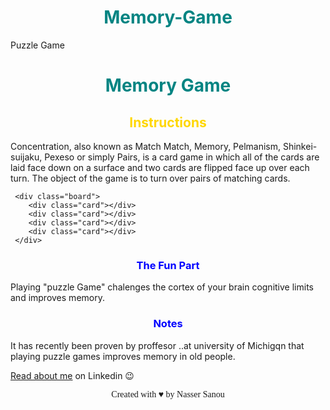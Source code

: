 # Memory-Game
<!DOCTYPE html>
 <html>
  <link href='https://fonts.googleapis.com/css?family=Dancing+Script' rel='stylesheet' type='text/css'>
   <link href='https://fonts.googleapis.com/css?family=Lobster' rel='stylesheet' type='text/css'>
   <link rel="stylesheet" type="text/css" href="style.css">
<style>     h1{ /*color:teal;*/
      text-align:center;
      color:rgb(2, 132, 130
        )
       }
    h2{ /*color:gold;*/
      text-align:center;
      color:#ffd700
     }
    h3{ color:blue; 
      text-align:center;}

p{ text-align:center;}
   
.board {display:inline-block;
        height: 80%;
        width: 50%
        
      
}
 .card {
   height:200px;
   width: 150px;
   border: 1px solid black;
   border-radius: 10px;
   background-color:yellow;


}
footer{; 
text-align: center; 
font-family:'dancing Script'
}

span{ color:#ff0000; 
font-family:'lobster';}
.nav{color:#ff0000}
</style>
  <head>
          <tilte>Puzzle Game</tilte>
 
  </head>
  
 <body>
   

   <h1>Memory Game</h1>
   <h2>Instructions</h2>
 
 <p>Concentration, also known as Match Match, Memory, Pelmanism, Shinkei-suijaku, Pexeso or 
   simply Pairs, is a card game in which all of the cards are laid face down on a surface and 
   two cards are flipped face up over each turn. The object of the game is to turn over pairs 
   of matching cards.</p>
   
     <div class="board">
        <div class="card"></div>
        <div class="card"></div>
        <div class="card"></div>
        <div class="card"></div>
     </div>

   <h3> The Fun Part</h3>
   <p> Playing "puzzle Game" chalenges the cortex of your brain cognitive limits and improves 
   memory.</p>
   <h3>Notes</h3>
 <p>It has recently been proven by proffesor ..at university of Michigqn that playing puzzle
   games improves memory in old people.</p>
 
   <a href="https://www.linkedin.com/in/nasser-sanou-183a6143"> Read about me</a> on Linkedin
   &#128521;
<footer> Created with <span id="heart">&#9829</span> by <span>Nasser Sanou</span></footer>
 </body>
 
 </html>
